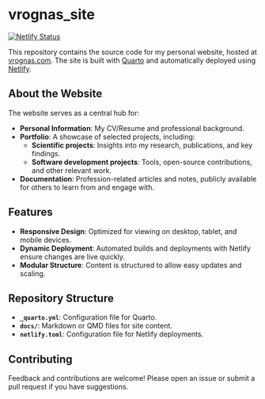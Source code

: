 # vrognas_site

[![Netlify Status](https://api.netlify.com/api/v1/badges/6d9ad640-566a-4eb4-af99-9f47b519a3a6/deploy-status)](https://app.netlify.com/sites/vrognas/deploys)

This repository contains the source code for my personal website, hosted at [vrognas.com](https://vrognas.com/). The site is built with [Quarto](https://quarto.org/) and automatically deployed using [Netlify](https://www.netlify.com/).

## About the Website

The website serves as a central hub for:

- **Personal Information**: My CV/Resume and professional background.
- **Portfolio**: A showcase of selected projects, including:
  - **Scientific projects**: Insights into my research, publications, and key findings.
  - **Software development projects**: Tools, open-source contributions, and other relevant work.
- **Documentation**: Profession-related articles and notes, publicly available for others to learn from and engage with.

## Features

- **Responsive Design**: Optimized for viewing on desktop, tablet, and mobile devices.
- **Dynamic Deployment**: Automated builds and deployments with Netlify ensure changes are live quickly.
- **Modular Structure**: Content is structured to allow easy updates and scaling.

## Repository Structure

- **`_quarto.yml`**: Configuration file for Quarto.
- **`docs/`**: Markdown or QMD files for site content.
- **`netlify.toml`**: Configuration file for Netlify deployments.

## Contributing

Feedback and contributions are welcome! Please open an issue or submit a pull request if you have suggestions.
